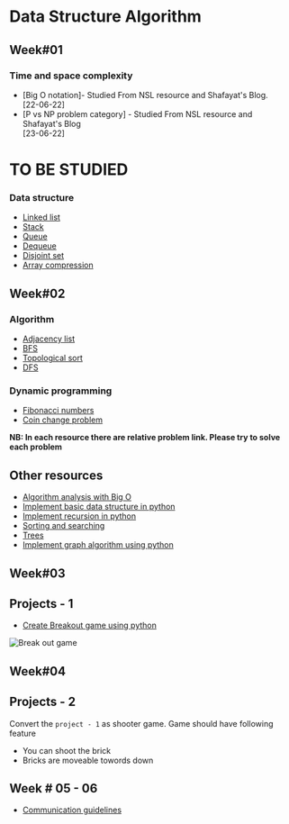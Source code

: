 # Data Structure Algorithm

## Week#01

### Time and space complexity 
- [Big O notation]- Studied From NSL resource and Shafayat's Blog. <br> [22-06-22]
- [P vs NP problem category] - Studied From NSL resource and Shafayat's Blog <br> [23-06-22]
# TO BE STUDIED

### Data structure
- [Linked list](http://www.shafaetsplanet.com/?p=2689)
- [Stack](http://www.shafaetsplanet.com/?p=2342)
- [Queue](http://www.shafaetsplanet.com/?p=2911)
- [Dequeue](http://www.shafaetsplanet.com/?p=2316)
- [Disjoint set](http://www.shafaetsplanet.com/?p=763)
- [Array compression](http://www.shafaetsplanet.com/?p=1388)

## Week#02
### Algorithm
- [Adjacency list](http://www.shafaetsplanet.com/?p=211)
- [BFS](http://www.shafaetsplanet.com/?p=604)
- [Topological sort](http://www.shafaetsplanet.com/?p=848)
- [DFS](http://www.shafaetsplanet.com/?p=973)

### Dynamic programming
- [Fibonacci numbers](http://www.shafaetsplanet.com/?p=1022)
- [Coin change problem](http://www.shafaetsplanet.com/?p=3638)

**NB: In each resource there are relative problem link. Please try to solve each problem**

## Other resources
- [Algorithm analysis with Big O](https://runestone.academy/runestone/books/published/pythonds/AlgorithmAnalysis/toctree.html)
- [Implement basic data structure in python](https://runestone.academy/runestone/books/published/pythonds/BasicDS/toctree.html)
- [Implement recursion in python](https://runestone.academy/runestone/books/published/pythonds/Recursion/toctree.html)
- [Sorting and searching](https://runestone.academy/runestone/books/published/pythonds/SortSearch/toctree.html)
- [Trees](https://runestone.academy/runestone/books/published/pythonds/Trees/toctree.html)
- [Implement graph algorithm using python](https://runestone.academy/runestone/books/published/pythonds/Graphs/toctree.html)

## Week#03
## Projects - 1
- [Create Breakout game using python](https://www.101computing.net/breakout-tutorial-using-pygame-getting-started/)

![Break out game](https://github.com/NSLabTeam/data-structure-algorithm/blob/master/break-out-game.png)
## Week#04
## Projects - 2
Convert the `project - 1` as shooter game.
Game should have following feature
- You can shoot the brick
- Bricks are moveable towords down

## Week # 05 - 06

- [Communication guidelines](https://github.com/NSLabTeam/knowledge-sharing/blob/main/communication-guidelines.pdf)
